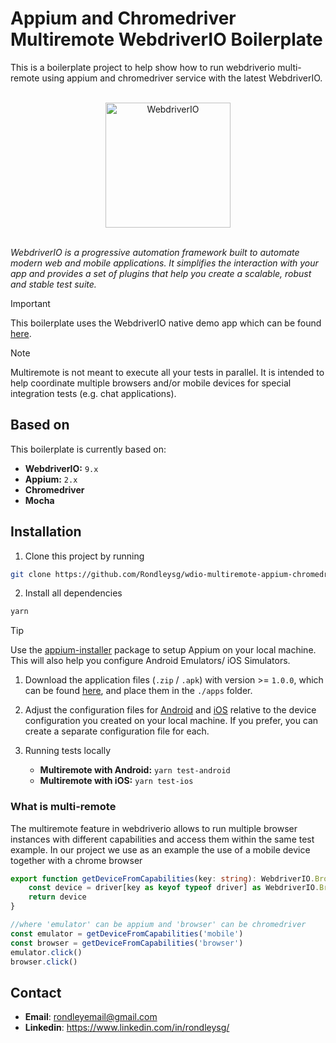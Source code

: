 # Appium and Chromedriver Multiremote WebdriverIO Boilerplate

This is a boilerplate project to help show how to run webdriverio multi-remote using appium and chromedriver service with the latest WebdriverIO.

<br>
<div align="center">
  <img src="https://webdriver.io/img/webdriverio.png" alt="WebdriverIO" width="200" />
</div>
<br>

*WebdriverIO is a progressive automation framework built to automate modern web and mobile applications. It simplifies the interaction with your app and provides a set of plugins that help you create a scalable, robust and stable test suite.*
<br>

> [!IMPORTANT]
> This boilerplate uses the WebdriverIO native demo app which can be found [here](https://github.com/webdriverio/native-demo-app).

> [!NOTE]
> Multiremote is not meant to execute all your tests in parallel. It is intended to help coordinate multiple browsers and/or mobile devices for special integration tests (e.g. chat applications).

## Based on

This boilerplate is currently based on:

- **WebdriverIO:** `9.x`
- **Appium:** `2.x`
- **Chromedriver**
- **Mocha**

## Installation

1. Clone this project by running

```sh
git clone https://github.com/Rondleysg/wdio-multiremote-appium-chromedriver-boilerplate.git
```

2. Install all dependencies

```sh
yarn
```

> [!TIP]
> Use the [appium-installer](https://github.com/AppiumTestDistribution/appium-installer) package to setup Appium on your local machine. This will also help you configure Android Emulators/ iOS Simulators.

1. Download the application files (`.zip` / `.apk`) with version >= `1.0.0`, which can be found [here](https://github.com/webdriverio/native-demo-app/releases), and place them in the `./apps` folder.

2. Adjust the configuration files for [Android](./wdio.local.conf.ts) and [iOS](./wdio.local.conf.ts) relative to the device configuration you created on your local machine. If you prefer, you can create a separate configuration file for each.

3. Running tests locally
    - **Multiremote with Android:** `yarn test-android`
    - **Multiremote with iOS:** `yarn test-ios`

### What is multi-remote

The multiremote feature in webdriverio allows to run multiple browser instances with different capabilities and access them within the same test example. In our project we use as an example the use of a mobile device together with a chrome browser

```typescript
export function getDeviceFromCapabilities(key: string): WebdriverIO.Browser {
    const device = driver[key as keyof typeof driver] as WebdriverIO.Browser
    return device
}

//where 'emulator' can be appium and 'browser' can be chromedriver
const emulator = getDeviceFromCapabilities('mobile')
const browser = getDeviceFromCapabilities('browser')
emulator.click()
browser.click()
```

## Contact

- **Email**: <rondleyemail@gmail.com>
- **Linkedin**: <https://www.linkedin.com/in/rondleysg/>
